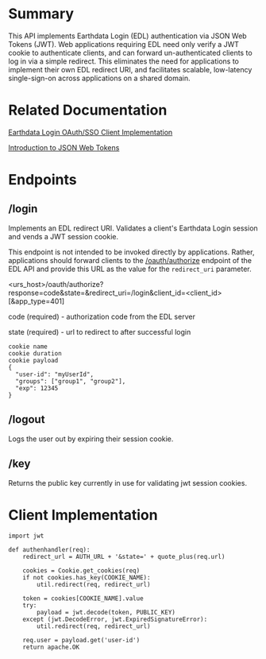# Summary

This API implements Earthdata Login (EDL) authentication via JSON Web Tokens (JWT).  Web applications requiring EDL need only verify a JWT cookie to authenticate clients, and can forward un-authenticated clients to log in via a simple redirect.  This eliminates the need for applications to implement their own EDL redirect URI, and facilitates scalable, low-latency single-sign-on across applications on a shared domain.

# Related Documentation

[Earthdata Login OAuth/SSO Client Implementation](https://urs.earthdata.nasa.gov/sso_client_impl)

[Introduction to JSON Web Tokens](https://jwt.io/introduction/)

# Endpoints

## /login

Implements an EDL redirect URI.  Validates a client's Earthdata Login session and vends a JWT session cookie.

This endpoint is not intended to be invoked directly by applications.  Rather, applications should forward clients to the  [/oauth/authorize](https://wiki.earthdata.nasa.gov/display/EL/API+Documentation#APIDocumentation-oauth-authorize) endpoint of the EDL API and provide this URL as the value for the `redirect_uri` parameter.

<urs_host>/oauth/authorize?response=code&state=<state>&redirect_uri=<apiHost>/login&client_id=<client_id>[&app_type=401]

code (required) - authorization code from the EDL server

state (required) - url to redirect to after successful login

```
cookie name
cookie duration
cookie payload
{
  "user-id": "myUserId",
  "groups": ["group1", "group2"],
  "exp": 12345
}
```

## /logout

Logs the user out by expiring their session cookie.

## /key

Returns the public key currently in use for validating jwt session cookies.

# Client Implementation

```
import jwt

def authenhandler(req):
    redirect_url = AUTH_URL + '&state=' + quote_plus(req.url)

    cookies = Cookie.get_cookies(req)
    if not cookies.has_key(COOKIE_NAME):
        util.redirect(req, redirect_url)

    token = cookies[COOKIE_NAME].value
    try:
        payload = jwt.decode(token, PUBLIC_KEY)
    except (jwt.DecodeError, jwt.ExpiredSignatureError):
        util.redirect(req, redirect_url)

    req.user = payload.get('user-id')
    return apache.OK
```
